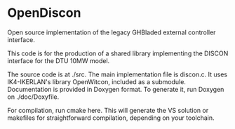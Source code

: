 # OpenDiscon
Open source implementation of the legacy GHBladed external controller interface.

This code is for the production of a shared library implementing the DISCON interface for the DTU 10MW model.

The source code is at ./src. The main implementation file is discon.c.
It uses IK4-IKERLAN's library OpenWitcon, included as a submodule.
Documentation is provided in Doxygen format. To generate it, run Doxygen on ./doc/Doxyfile.

For compilation, run cmake here.
This will generate the VS solution or makefiles for straightforward compilation, depending on your toolchain.
